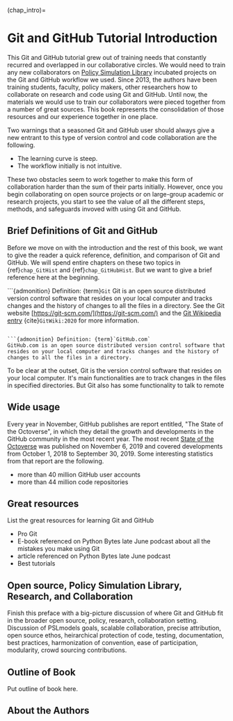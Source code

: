 (chap_intro)=
# Git and GitHub Tutorial Introduction

This Git and GitHub tutorial grew out of training needs that constantly recurred and overlapped in our collaborative circles. We would need to train any new collaborators on [Policy Simulation Library](https://github.com/PSLmodels) incubated projects on the Git and GitHub workflow we used. Since 2013, the authors have been training students, faculty, policy makers, other researchers how to collaborate on research and code using Git and GitHub. Until now, the materials we would use to train our collaborators were pieced together from a number of great sources. This book represents the consolidation of those resources and our experience together in one place.

Two warnings that a seasoned Git and GitHub user should always give a new entrant to this type of version control and code collaboration are the following.
* The learning curve is steep.
* The workflow initially is not intuitive.

These two obstacles seem to work together to make this form of collaboration harder than the sum of their parts initially. However, once you begin collaborating on open source projects or on large-group academic or research projects, you start to see the value of all the different steps, methods, and safeguards invoved with using Git and GitHub.


## Brief Definitions of Git and GitHub

Before we move on with the introduction and the rest of this book, we want to give the reader a quick reference, definition, and comparison of Git and GitHub. We will spend entire chapters on these two topics in {ref}`chap_GitHist` and {ref}`chap_GitHubHist`. But we want to give a brief reference here at the beginning.

```{admonition} Definition: {term}`Git`
Git is an open source distributed version control software that resides on your local computer and tracks changes and the history of changes to all the files in a directory. See the Git website [https://git-scm.com/](https://git-scm.com/) and the [Git Wikipedia entry](https://en.wikipedia.org/wiki/Git) {cite}`GitWiki:2020` for more information.
```

```{admonition} Definition: {term}`GitHub.com`
GitHub.com is an open source distributed version control software that resides on your local computer and tracks changes and the history of changes to all the files in a directory.
```

To be clear at the outset, Git is the version control software that resides on your local computer. It's main functionalities are to track changes in the files in specified directories. But Git also has some functionality to talk to remote

## Wide usage
Every year in November, GitHub publishes are report entitled, "The State of the Octoverse", in which they detail the growth and developments in the GitHub community in the most recent year. The most recent [State of the Octoverse](https://github.blog/2019-11-06-the-state-of-the-octoverse-2019/) was published on November 6, 2019 and covered developments from October 1, 2018 to September 30, 2019. Some interesting statistics from that report are the following.

* more than 40 million GitHub user accounts
* more than 44 million code repositories


## Great resources
List the great resources for learning Git and GitHub
* Pro Git
* E-book referenced on Python Bytes late June podcast about all the mistakes you make using Git
* article referenced on Python Bytes late June podcast
* Best tutorials


## Open source, Policy Simulation Library, Research, and Collaboration

Finish this preface with a big-picture discussion of where Git and GitHub fit in the broader open source, policy, research, collaboration setting. Discussion of PSLmodels goals, scalable collaboration, precise attribution, open source ethos, heirarchical protection of code, testing, documentation, best practices, harmonization of convention, ease of participation, modularity, crowd sourcing contributions.


## Outline of Book

Put outline of book here.


## About the Authors
